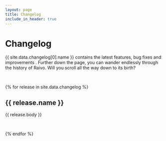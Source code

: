 ```yaml
---
layout: page
title: Changelog
include_in_header: true
---
```


# Changelog

{{ site.data.changelog[0].name }} contains the latest features, bug fixes and improvements . Further down the page, you can wander endlessly through the history of Raivo. Will you scroll all the way down to its birth?

<br>

{% for release in site.data.changelog %}

## **{{ release.name }}**

{{ release.body }}

<br>

{% endfor %}

